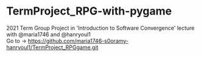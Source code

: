 # TermProject_RPG-with-pygame
2021 Term Group Project in 'Introduction to Software Convergence' lecture
with @maria1746 and @hanryoul1
<br> Go to -> https://github.com/maria1746-s0oramy-hanryoul1/TermProject_RPGgame.git
